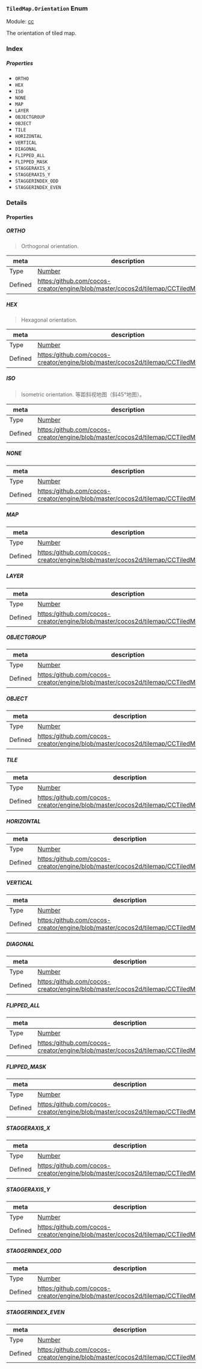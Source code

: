 ### `TiledMap.Orientation` Enum



Module: [cc](../modules/cc.md)




The orientation of tiled map.

### Index

##### Properties

  - `ORTHO`
  - `HEX`
  - `ISO`
  - `NONE`
  - `MAP`
  - `LAYER`
  - `OBJECTGROUP`
  - `OBJECT`
  - `TILE`
  - `HORIZONTAL`
  - `VERTICAL`
  - `DIAGONAL`
  - `FLIPPED_ALL`
  - `FLIPPED_MASK`
  - `STAGGERAXIS_X`
  - `STAGGERAXIS_Y`
  - `STAGGERINDEX_ODD`
  - `STAGGERINDEX_EVEN`

### Details

#### Properties


##### ORTHO

> Orthogonal orientation.

| meta | description |
|------|-------------|
| Type | <a href="https://developer.mozilla.org/en/JavaScript/Reference/Global_Objects/Number" class="crosslink external" target="_blank">Number</a> |
| Defined | [https:/github.com/cocos-creator/engine/blob/master/cocos2d/tilemap/CCTiledMap.js:41](https:/github.com/cocos-creator/engine/blob/master/cocos2d/tilemap/CCTiledMap.js#L41) |



##### HEX

> Hexagonal orientation.

| meta | description |
|------|-------------|
| Type | <a href="https://developer.mozilla.org/en/JavaScript/Reference/Global_Objects/Number" class="crosslink external" target="_blank">Number</a> |
| Defined | [https:/github.com/cocos-creator/engine/blob/master/cocos2d/tilemap/CCTiledMap.js:50](https:/github.com/cocos-creator/engine/blob/master/cocos2d/tilemap/CCTiledMap.js#L50) |



##### ISO

> Isometric orientation.
等距斜视地图（斜45°地图）。

| meta | description |
|------|-------------|
| Type | <a href="https://developer.mozilla.org/en/JavaScript/Reference/Global_Objects/Number" class="crosslink external" target="_blank">Number</a> |
| Defined | [https:/github.com/cocos-creator/engine/blob/master/cocos2d/tilemap/CCTiledMap.js:59](https:/github.com/cocos-creator/engine/blob/master/cocos2d/tilemap/CCTiledMap.js#L59) |



##### NONE

> 

| meta | description |
|------|-------------|
| Type | <a href="https://developer.mozilla.org/en/JavaScript/Reference/Global_Objects/Number" class="crosslink external" target="_blank">Number</a> |
| Defined | [https:/github.com/cocos-creator/engine/blob/master/cocos2d/tilemap/CCTiledMap.js:75](https:/github.com/cocos-creator/engine/blob/master/cocos2d/tilemap/CCTiledMap.js#L75) |



##### MAP

> 

| meta | description |
|------|-------------|
| Type | <a href="https://developer.mozilla.org/en/JavaScript/Reference/Global_Objects/Number" class="crosslink external" target="_blank">Number</a> |
| Defined | [https:/github.com/cocos-creator/engine/blob/master/cocos2d/tilemap/CCTiledMap.js:82](https:/github.com/cocos-creator/engine/blob/master/cocos2d/tilemap/CCTiledMap.js#L82) |



##### LAYER

> 

| meta | description |
|------|-------------|
| Type | <a href="https://developer.mozilla.org/en/JavaScript/Reference/Global_Objects/Number" class="crosslink external" target="_blank">Number</a> |
| Defined | [https:/github.com/cocos-creator/engine/blob/master/cocos2d/tilemap/CCTiledMap.js:89](https:/github.com/cocos-creator/engine/blob/master/cocos2d/tilemap/CCTiledMap.js#L89) |



##### OBJECTGROUP

> 

| meta | description |
|------|-------------|
| Type | <a href="https://developer.mozilla.org/en/JavaScript/Reference/Global_Objects/Number" class="crosslink external" target="_blank">Number</a> |
| Defined | [https:/github.com/cocos-creator/engine/blob/master/cocos2d/tilemap/CCTiledMap.js:96](https:/github.com/cocos-creator/engine/blob/master/cocos2d/tilemap/CCTiledMap.js#L96) |



##### OBJECT

> 

| meta | description |
|------|-------------|
| Type | <a href="https://developer.mozilla.org/en/JavaScript/Reference/Global_Objects/Number" class="crosslink external" target="_blank">Number</a> |
| Defined | [https:/github.com/cocos-creator/engine/blob/master/cocos2d/tilemap/CCTiledMap.js:103](https:/github.com/cocos-creator/engine/blob/master/cocos2d/tilemap/CCTiledMap.js#L103) |



##### TILE

> 

| meta | description |
|------|-------------|
| Type | <a href="https://developer.mozilla.org/en/JavaScript/Reference/Global_Objects/Number" class="crosslink external" target="_blank">Number</a> |
| Defined | [https:/github.com/cocos-creator/engine/blob/master/cocos2d/tilemap/CCTiledMap.js:110](https:/github.com/cocos-creator/engine/blob/master/cocos2d/tilemap/CCTiledMap.js#L110) |



##### HORIZONTAL

> 

| meta | description |
|------|-------------|
| Type | <a href="https://developer.mozilla.org/en/JavaScript/Reference/Global_Objects/Number" class="crosslink external" target="_blank">Number</a> |
| Defined | [https:/github.com/cocos-creator/engine/blob/master/cocos2d/tilemap/CCTiledMap.js:124](https:/github.com/cocos-creator/engine/blob/master/cocos2d/tilemap/CCTiledMap.js#L124) |



##### VERTICAL

> 

| meta | description |
|------|-------------|
| Type | <a href="https://developer.mozilla.org/en/JavaScript/Reference/Global_Objects/Number" class="crosslink external" target="_blank">Number</a> |
| Defined | [https:/github.com/cocos-creator/engine/blob/master/cocos2d/tilemap/CCTiledMap.js:131](https:/github.com/cocos-creator/engine/blob/master/cocos2d/tilemap/CCTiledMap.js#L131) |



##### DIAGONAL

> 

| meta | description |
|------|-------------|
| Type | <a href="https://developer.mozilla.org/en/JavaScript/Reference/Global_Objects/Number" class="crosslink external" target="_blank">Number</a> |
| Defined | [https:/github.com/cocos-creator/engine/blob/master/cocos2d/tilemap/CCTiledMap.js:138](https:/github.com/cocos-creator/engine/blob/master/cocos2d/tilemap/CCTiledMap.js#L138) |



##### FLIPPED_ALL

> 

| meta | description |
|------|-------------|
| Type | <a href="https://developer.mozilla.org/en/JavaScript/Reference/Global_Objects/Number" class="crosslink external" target="_blank">Number</a> |
| Defined | [https:/github.com/cocos-creator/engine/blob/master/cocos2d/tilemap/CCTiledMap.js:145](https:/github.com/cocos-creator/engine/blob/master/cocos2d/tilemap/CCTiledMap.js#L145) |



##### FLIPPED_MASK

> 

| meta | description |
|------|-------------|
| Type | <a href="https://developer.mozilla.org/en/JavaScript/Reference/Global_Objects/Number" class="crosslink external" target="_blank">Number</a> |
| Defined | [https:/github.com/cocos-creator/engine/blob/master/cocos2d/tilemap/CCTiledMap.js:152](https:/github.com/cocos-creator/engine/blob/master/cocos2d/tilemap/CCTiledMap.js#L152) |



##### STAGGERAXIS_X

> 

| meta | description |
|------|-------------|
| Type | <a href="https://developer.mozilla.org/en/JavaScript/Reference/Global_Objects/Number" class="crosslink external" target="_blank">Number</a> |
| Defined | [https:/github.com/cocos-creator/engine/blob/master/cocos2d/tilemap/CCTiledMap.js:167](https:/github.com/cocos-creator/engine/blob/master/cocos2d/tilemap/CCTiledMap.js#L167) |



##### STAGGERAXIS_Y

> 

| meta | description |
|------|-------------|
| Type | <a href="https://developer.mozilla.org/en/JavaScript/Reference/Global_Objects/Number" class="crosslink external" target="_blank">Number</a> |
| Defined | [https:/github.com/cocos-creator/engine/blob/master/cocos2d/tilemap/CCTiledMap.js:174](https:/github.com/cocos-creator/engine/blob/master/cocos2d/tilemap/CCTiledMap.js#L174) |



##### STAGGERINDEX_ODD

> 

| meta | description |
|------|-------------|
| Type | <a href="https://developer.mozilla.org/en/JavaScript/Reference/Global_Objects/Number" class="crosslink external" target="_blank">Number</a> |
| Defined | [https:/github.com/cocos-creator/engine/blob/master/cocos2d/tilemap/CCTiledMap.js:189](https:/github.com/cocos-creator/engine/blob/master/cocos2d/tilemap/CCTiledMap.js#L189) |



##### STAGGERINDEX_EVEN

> 

| meta | description |
|------|-------------|
| Type | <a href="https://developer.mozilla.org/en/JavaScript/Reference/Global_Objects/Number" class="crosslink external" target="_blank">Number</a> |
| Defined | [https:/github.com/cocos-creator/engine/blob/master/cocos2d/tilemap/CCTiledMap.js:196](https:/github.com/cocos-creator/engine/blob/master/cocos2d/tilemap/CCTiledMap.js#L196) |


